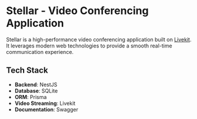 # Stellar - Video Conferencing Application

Stellar is a high-performance video conferencing application built on [Livekit](https://livekit.io/). It leverages modern web technologies to provide a smooth real-time communication experience.

## Tech Stack
- **Backend**: NestJS
- **Database**: SQLite
- **ORM**: Prisma
- **Video Streaming**: Livekit
- **Documentation**: Swagger

